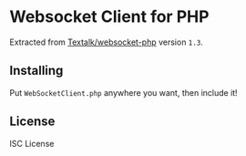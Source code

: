 # Websocket Client for PHP

Extracted from [Textalk/websocket-php](https://github.com/Textalk/websocket-php) version `1.3`.

## Installing

Put `WebSocketClient.php` anywhere you want, then include it!

## License

ISC License
